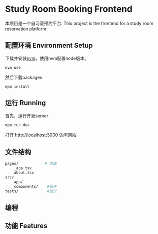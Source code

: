 # Study Room Booking Frontend

本项目是一个自习室预约平台. This project is the frontend for a study room reservation platform.

## 配置环境 Environment Setup
下载并安装[nvm]()，使用nvm配置node版本。
```shell
nvm use
```

然后下载packages
```shell
npm install
```

## 运行 Running

首先，运行开发server

```bash
npm run dev
```

打开 [http://localhost:3000](http://localhost:3000) 访问网站

## 文件结构
```sh
pages/            # 页面
    _app.tsx
    about.tsx
src/
    app/
    components/    #组件
tests/             #测试
```


## 编程

## 功能 Features

